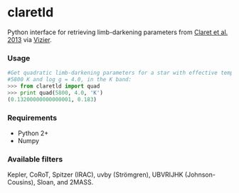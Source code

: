 # claretld

Python interface for retrieving limb-darkening parameters from [Claret et al. 2013](http://cdsads.u-strasbg.fr/cgi-bin/nph-bib_query?2013A%26A...552A..16C&db_key=AST&nosetcookie=1) via [Vizier](http://vizier.u-strasbg.fr/viz-bin/VizieR-3?-source=J/A%2bA/552/A16/limb1-4).

### Usage

```python
#Get quadratic limb-darkening parameters for a star with effective temperature
#5800 K and log g = 4.0, in the K band:
>>> from claretld import quad
>>> print quad(5800, 4.0, 'K')
(0.13200000000000001, 0.183)
```

### Requirements
* Python 2+ 
* Numpy

### Available filters

Kepler, CoRoT, Spitzer (IRAC), uvby (Strömgren), UBVRIJHK (Johnson-Cousins), Sloan, and 2MASS.
